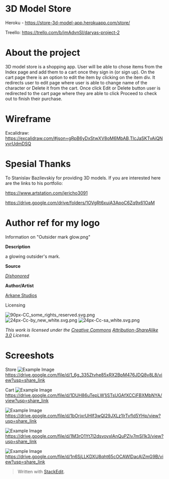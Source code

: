 # 3D Model Store

Heroku - https://store-3d-model-app.herokuapp.com/store/

Treello: https://trello.com/b/jmAdvnSl/daryas-project-2

# About the project

3D model store is a shopping app. User will be able to chose items from the Index page and add them to a cart once they sign in (or sign up). On the cart page there is an option to edit the item by clicking on the item div. It redirects user to edit page where user is able to change name of the character or Delete it from the cart. Once click Edit or Delete button user is redirected to the cart page where they are able to click Proceed to check out to finish their purchase.

# Wireframe

Excalidraw: https://excalidraw.com/#json=gRpB6yDxStwXV8oM6MbAB,TlcJaSKTvAiQNvyrUdmDSQ

# Spesial Thanks

To Stanislav Bazilevskiy for providing 3D models. If you are interested here are the links to his portfolio:

https://www.artstation.com/jericho3091

https://drive.google.com/drive/folders/1OVgRt6xuiA3ApoC6Zq9x61OaM

# Author ref for my logo

Information on "Outsider mark glow.png"

**Description**

a glowing outsider's mark.

**Source**

_[Dishonored](https://dishonored.fandom.com/wiki/Dishonored "Dishonored")_

**Author/Artist**

[Arkane Studios](https://dishonored.fandom.com/wiki/Arkane_Studios "Arkane Studios")

Licensing

![90px-CC_some_rights_reserved.svg.png](https://vignette.wikia.nocookie.net/messaging/images//thumb/7/79/CC_some_rights_reserved.svg/90px-CC_some_rights_reserved.svg.png) ![24px-Cc-by_new_white.svg.png](https://vignette.wikia.nocookie.net/messaging/images//thumb/1/11/Cc-by_new_white.svg/24px-Cc-by_new_white.svg.png) ![24px-Cc-sa_white.svg.png](https://vignette.wikia.nocookie.net/messaging/images//thumb/d/df/Cc-sa_white.svg/24px-Cc-sa_white.svg.png)

_This work is licensed under the [Creative Commons](http://en.wikipedia.org/wiki/Creative_Commons "wikipedia:Creative Commons") [Attribution-ShareAlike 3.0](https://creativecommons.org/licenses/by-sa/3.0/) License._

# Screeshots

Store
![Example Image](https://drive.google.com/uc?id=1_6g_335Ztvhe85xRX2BpM476JDQ8v8L8)
https://drive.google.com/file/d/1_6g_335Ztvhe85xRX2BpM476JDQ8v8L8/view?usp=share_link

Cart
![Example Image](https://drive.google.com/uc?id=1DUH86uTepLW1jSTsUGAfXCCiFBXMbNYA)
https://drive.google.com/file/d/1DUH86uTepLW1jSTsUGAfXCCiFBXMbNYA/view?usp=share_link

![Example Image](https://drive.google.com/uc?id=1bOrjxrUHIf3wQl29JXLz1lrTvfld5YHp)
https://drive.google.com/file/d/1bOrjxrUHIf3wQl29JXLz1lrTvfld5YHp/view?usp=share_link

![Example Image](https://drive.google.com/uc?id=1M3rO1Yt7I2dsvovxlAnQuPZIv7mSl1k3)
https://drive.google.com/file/d/1M3rO1Yt7I2dsvovxlAnQuPZIv7mSl1k3/view?usp=share_link

![Example Image](https://drive.google.com/uc?id=1n6SjLLKDXU8qht65cOCAWlDacAlZmG9B)
https://drive.google.com/file/d/1n6SjLLKDXU8qht65cOCAWlDacAlZmG9B/view?usp=share_link

> Written with [StackEdit](https://stackedit.io/).
